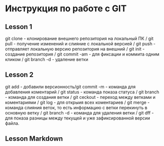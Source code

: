 # Инструкция по работе с GIT
## Lesson 1
git clone - клонирование внешнего репозитория на локальный ПК / 
git pull - получение изменений и слияние с локальной версией / 
git push - отправляет локальную версию репозитория на внешний / 
git init - создание репозитория / 
git commit -am - для фиксации и коммита одним кликом / 
git branch -d - удаление ветки 


## Lesson 2
git add - добавили версионность/git commit -m - команда для добавления коментарий / 
git status - команда показа статуса / 
git branch - команда для создания ветки / 
git ceckout - переход между ветками и коментариями / 
git log - для открыия всех коментариев / 
git merge - команда слияния веток, то есть информацию с ветки перекинуть в основную ветку / 
git branch -d - команда для удаления ветки / 
git dff - для показа разницы между текущей и уже зафиксированной версии файла.

## Lesson Markdown
